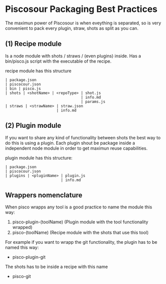 # Piscosour Packaging Best Practices

The maximun power of Piscosour is when eveything is separated, so is very convenient to pack every plugin, straw, shots as split as you can. 

## (1) Recipe module

Is a node module with shots / straws / (even plugins) inside. Has a bin/pisco.js script with the executable of the recipe. 

recipe module has this structure

```
| package.json
| piscocour.json
| bin | pisco.js
| shots | <shotName> | <repoType> | shot.js
                                  | info.md
                                  | params.js
| straws | <strawName> | straw.json
                       | info.md                                  
```

## (2) Plugin module

If you want to share any kind of functionality between shots the best way to do this is using a plugin. Each plugin shout be package inside a independent node module in order to get maximun reuse capabilities.
   
plugin module has this structure: 

```
| package.json
| piscocour.json
| plugins | <pluginName> | plugin.js
                         | info.md
```

## Wrappers nomenclature

When pisco wrapps any tool is a good practice to name the module this way:

1. pisco-plugin-(toolName) (Plugin module with the tool functionality wrapped) 
2. pisco-(toolName) (Recipe module with the shots that use this tool)

For example if you want to wrapp the git functionality, the plugin has to be named this way:

- pisco-plugin-git

The shots has to be inside a recipe with this name 
 
- pisco-git